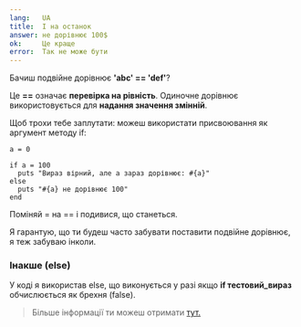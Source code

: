 ```yaml
---
lang:   UA
title:  І на останок
answer: не дорівнює 100$
ok:     Це краще
error:  Так не може бути
---
```


Бачиш подвійне дорівнює __'abc' == 'def'__?

Це __==__ означає __перевірка на рівність__. Одиночне дорівнює використовується для __надання значення змінній__.

Щоб трохи тебе заплутати: можеш використати присвоювання як аргумент методу if:

    a = 0

    if a = 100
      puts "Вираз вірний, але а зараз дорівнює: #{a}"
    else
      puts "#{a} не дорівнює 100"
    end

Поміняй = на == і подивися, що станеться.

Я гарантую, що ти будеш часто забувати поставити подвійне дорівнює, я теж забуваю інколи.

### Інакше (else)
У коді я використав else, що виконується у разі якщо __if тестовий_вираз__ обчислюється як брехня (false).

> Більше інформації ти можеш отримати <a href="http://www.ruby-doc.org/core/doc/syntax/control_expressions_rdoc.html" target="_blank">тут.</a>
